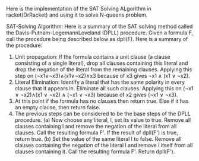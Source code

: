Here is the implementation of the SAT Solving ALgorithm in racket(DrRacket) and using it to solve N-queens problem.

SAT-Solving Algorithm:
Here is a summary of the SAT solving method called the Davis-Putnam-LogemannLoveland (DPLL) procedure. Given a formula F, call the procedure being described
below as dpll(F). Here is a summary of the procedure:

1. Unit propagation: If the formula contains a unit clause (a clause consisting of
a single literal), drop all clauses containing this literal and drop the negation of the
literal from the remaining clauses. Applying this step on (¬x1∨¬x3)∧(x1∨¬x2)∧x3
because of x3 gives ¬x1 ∧ (x1 ∨ ¬x2).
2. Literal Elimination: Identify a literal that has the same polarity in every clause
that it appears in. Eliminate all such clauses. Applying this on (¬x1 ∨ ¬x2)∧(x1 ∨
¬x2) ∧ (¬x1 ∨ ¬x3) because of x2 gives (¬x1 ∨ ¬x3).
3. At this point if the formula has no clauses then return true. Else if it has an empty
clause, then return false.
4. The previous steps can be considered to be the base steps of the DPLL procedure.
(a) Now choose any literal, l, set its value to true. Remove all clauses containing
l and remove the negation of the literal from all clauses. Call the resulting
formula F'. If the result of dpll(F') is true, return true.
(b) Set the value of the same literal l to false. Remove all clauses containing the
negation of the literal l and remove l itself from all clauses containing it. Call
the resulting formula F'. Return dpll(F').
